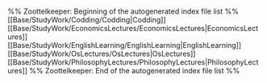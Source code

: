 ```folderv
```

%% Zoottelkeeper: Beginning of the autogenerated index file list  %%
 [[Base/StudyWork/Codding/Codding|Codding]]
 [[Base/StudyWork/EconomicsLectures/EconomicsLectures|EconomicsLectures]]
 [[Base/StudyWork/EnglishLearning/EnglishLearning|EnglishLearning]]
 [[Base/StudyWork/OsLectures/OsLectures|OsLectures]]
 [[Base/StudyWork/PhilosophyLectures/PhilosophyLectures|PhilosophyLectures]]
%% Zoottelkeeper: End of the autogenerated index file list  %%
